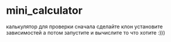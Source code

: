 # mini_calculator
калькулятор для проверки
сначала сделайте клон
установите зависимостей
а потом запустите и вычислите то что хотите :)))
